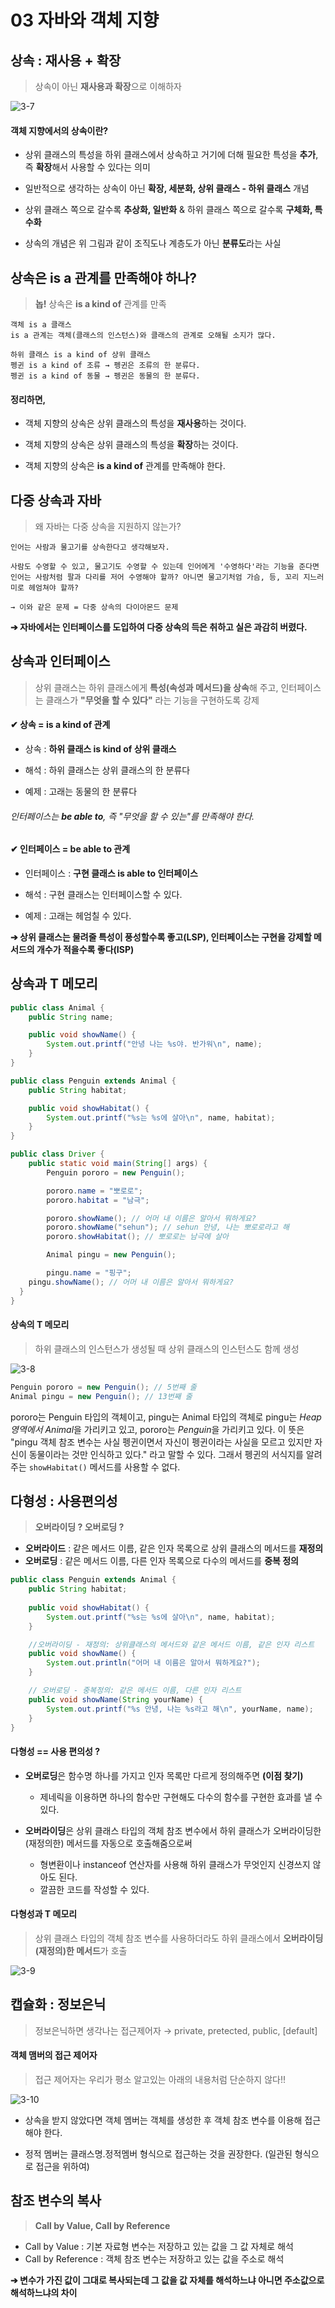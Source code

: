 # 03 자바와 객체 지향 



## 상속 : 재사용 + 확장

> 상속이 아닌 **재사용과 확장**으로 이해하자



![3-7](images/3-7.png)



#### 객체 지향에서의 상속이란?

- 상위 클래스의 특성을 하위 클래스에서 상속하고 거기에 더해 필요한 특성을 **추가**, 즉 **확장**해서 사용할 수 있다는 의미

- 일반적으로 생각하는 상속이 아닌 **확장, 세분화, 상위 클래스 - 하위 클래스** 개념
- 상위 클래스 쪽으로 갈수록 **추상화, 일반화** & 하위 클래스 쪽으로 갈수록 **구체화, 특수화** 
- 상속의 개념은 위 그림과 같이 조직도나 계층도가 아닌 **분류도**라는 사실





## 상속은 is a 관계를 만족해야 하나?

> **놉!** 상속은 **is a kind of** 관계를 만족

```
객체 is a 클래스 
is a 관계는 객체(클래스의 인스턴스)와 클래스의 관계로 오해될 소지가 많다.

하위 클래스 is a kind of 상위 클래스
펭귄 is a kind of 조류 → 펭귄은 조류의 한 분류다.
펭귄 is a kind of 동물 → 펭귄은 동물의 한 분류다.
```



#### 정리하면,

- 객체 지향의 상속은 상위 클래스의 특성을 **재사용**하는 것이다.

- 객체 지향의 상속은 상위 클래스의 특성을 **확장**하는 것이다.
- 객체 지향의 상속은 **is a kind of** 관계를 만족해야 한다.



## 다중 상속과 자바 

> 왜 자바는 다중 상속을 지원하지 않는가? 

```
인어는 사람과 물고기를 상속한다고 생각해보자.

사람도 수영할 수 있고, 물고기도 수영할 수 있는데 인어에게 '수영하다'라는 기능을 준다면
인어는 사람처럼 팔과 다리를 저어 수영해야 할까? 아니면 물고기처엄 가슴, 등, 꼬리 지느러미로 헤엄쳐야 할까?

→ 이와 같은 문제 = 다중 상속의 다이아몬드 문제
```

**➔ 자바에서는 인터페이스를 도입하여 다중 상속의 득은 취하고 실은 과감히 버렸다.**



## 상속과 인터페이스

> 상위 클래스는 하위 클래스에게 **특성(속성과 메서드)을 상속**해 주고, 인터페이스는 클래스가 **"무엇을 할 수 있다"** 라는 기능을 구현하도록 강제

#### ✔︎ 상속 = is a kind of 관계

- 상속 : **하위 클래스 is kind of 상위 클래스**

- 해석 : 하위 클래스는 상위 클래스의 한 분류다
- 예제 : 고래는 동물의 한 분류다



###### 인터페이스는 **be able to**, 즉 "무엇을 할 수 있는"를 만족해야 한다.

#### ✔︎ 인터페이스 = be able to 관계

- 인터페이스 : **구현 클래스 is able to 인터페이스**

- 해석 : 구현 클래스는 인터페이스할 수 있다.
- 예제 : 고래는 헤엄칠 수 있다.



**➔ 상위 클래스는 물려줄 특성이 풍성할수록 좋고(LSP), 인터페이스는 구현을 강제할 메서드의 개수가 적을수록 좋다(ISP)**





## 상속과 T 메모리

```java
public class Animal {
	public String name;

	public void showName() {
		System.out.printf("안녕 나는 %s야. 반가워\n", name);
	}
}
```

```java
public class Penguin extends Animal {
	public String habitat;

	public void showHabitat() {
		System.out.printf("%s는 %s에 살아\n", name, habitat);
	}
}
```

```java
public class Driver {
	public static void main(String[] args) {
		Penguin pororo = new Penguin();

		pororo.name = "뽀로로";
		pororo.habitat = "남극";

		pororo.showName(); // 어머 내 이름은 알아서 뭐하게요?
		pororo.showName("sehun"); // sehun 안녕, 나는 뽀로로라고 해
		pororo.showHabitat(); // 뽀로로는 남극에 살아

		Animal pingu = new Penguin();

		pingu.name = "핑구";
    pingu.showName(); // 어머 내 이름은 알아서 뭐하게요?
  }
}
```



#### 상속의 T 메모리

> 하위 클래스의 인스턴스가 생성될 때 상위 클래스의 인스턴스도 함께 생성

![3-8](images/3-8.png)

```java
Penguin pororo = new Penguin(); // 5번째 줄 
Animal pingu = new Penguin(); // 13번째 줄
```

pororo는 Penguin 타입의 객체이고, pingu는 Animal 타입의 객체로 pingu는 *Heap 영역에서 Animal*을 가리키고 있고, pororo는 *Penguin*을 가리키고 있다. 이 뜻은 "pingu 객체 참조 변수는 사실 펭귄이면서 자신이 펭귄이라는 사실을 모르고 있지만 자신이 동물이라는 것만 인식하고 있다." 라고 말할 수 있다. 그래서 펭귄의 서식지를 알려주는 `showHabitat()` 메서드를 사용할 수 없다. 





## 다형성 : 사용편의성

> **오버라이딩 ? 오버로딩 ?** 

- **오버라이드** : 같은 메서드 이름, 같은 인자 목록으로 상위 클래스의 메서드를 **재정의**
- **오버로딩** : 같은 메서드 이름, 다른 인자 목록으로 다수의 메서드를 **중복 정의**

```java
public class Penguin extends Animal {
	public String habitat;
	
	public void showHabitat() {
		System.out.printf("%s는 %s에 살아\n", name, habitat);
	}

	//오버라이딩 - 재정의: 상위클래스의 메서드와 같은 메서드 이름, 같은 인자 리스트
	public void showName() {
		System.out.println("어머 내 이름은 알아서 뭐하게요?");
	}

	// 오버로딩 - 중복정의: 같은 메서드 이름, 다른 인자 리스트
	public void showName(String yourName) {
		System.out.printf("%s 안녕, 나는 %s라고 해\n", yourName, name);
	}
}
```


#### 다형성 == 사용 편의성 ?

- **오버로딩**은 함수명 하나를 가지고 인자 목록만 다르게 정의해주면 **(이점 찾기)**
   - 제네릭을 이용하면 하나의 함수만 구현해도 다수의 함수를 구현한 효과를 낼 수 있다.

- **오버라이딩**은 상위 클래스 타입의 객체 참조 변수에서 하위 클래스가 오버라이딩한(재정의한) 메서드를 자동으로 호출해줌으로써 
   - 형변환이나 instanceof 연산자를 사용해 하위 클래스가 무엇인지 신경쓰지 않아도 된다.
   - 깔끔한 코드를 작성할 수 있다.



#### 다형성과 T 메모리

> 상위 클래스 타입의 객체 참조 변수를 사용하더라도 하위 클래스에서 **오버라이딩(재정의)한 메서드**가 호출

![3-9](images/3-9.png)





## 캡슐화 : 정보은닉

> 정보은닉하면 생각나는 접근제어자 → private, pretected, public, [default]



#### 객체 맴버의 접근 제어자

> 접근 제어자는 우리가 평소 알고있는 아래의 내용처럼 단순하지 않다!!

![3-10](images/3-10.png)

- 상속을 받지 않았다면 객체 멤버는 객체를 생성한 후 객체 참조 변수를 이용해 접근해야 한다.

- 정적 멤버는 클래스명.정적멤버 형식으로 접근하는 것을 권장한다. (일관된 형식으로 접근을 위하여)





## 참조 변수의 복사

> **Call by Value, Call by Reference**

- Call by Value : 기본 자료형 변수는 저장하고 있는 값을 그 값 자체로 해석
- Call by Reference : 객체 참조 변수는 저장하고 있는 값을 주소로 해석

**➔ 변수가 가진 값이 그대로 복사되는데 그 값을 값 자체를 해석하느냐 아니면 주소값으로 해석하느냐의 차이**
